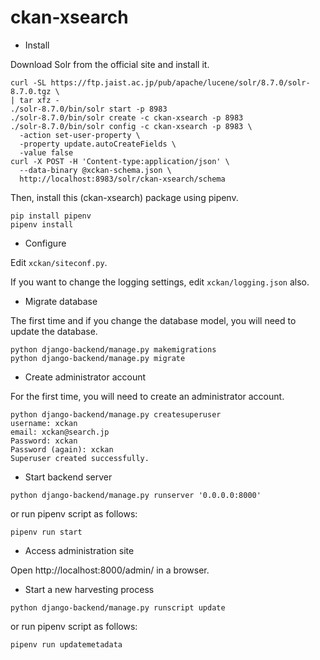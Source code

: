 # ckan-xsearch

- Install

Download Solr from the official site and install it.

```
curl -SL https://ftp.jaist.ac.jp/pub/apache/lucene/solr/8.7.0/solr-8.7.0.tgz \
| tar xfz -
./solr-8.7.0/bin/solr start -p 8983
./solr-8.7.0/bin/solr create -c ckan-xsearch -p 8983
./solr-8.7.0/bin/solr config -c ckan-xsearch -p 8983 \
  -action set-user-property \
  -property update.autoCreateFields \
  -value false
curl -X POST -H 'Content-type:application/json' \
  --data-binary @xckan-schema.json \
  http://localhost:8983/solr/ckan-xsearch/schema
```

Then, install this (ckan-xsearch) package using pipenv.

```
pip install pipenv
pipenv install
```

- Configure

Edit `xckan/siteconf.py`.

If you want to change the logging settings, edit `xckan/logging.json` also.

- Migrate database

The first time and if you change the database model,
you will need to update the database.

```shell
python django-backend/manage.py makemigrations
python django-backend/manage.py migrate
```

- Create administrator account

For the first time, you will need to create an administrator account.

```shell
python django-backend/manage.py createsuperuser
username: xckan
email: xckan@search.jp
Password: xckan
Password (again): xckan
Superuser created successfully.
```

- Start backend server

```
python django-backend/manage.py runserver '0.0.0.0:8000'
```

or run pipenv script as follows:
```
pipenv run start
```

- Access administration site

Open http://localhost:8000/admin/ in a browser.


- Start a new harvesting process

```shell
python django-backend/manage.py runscript update
```
or run pipenv script as follows:
```
pipenv run updatemetadata
```
